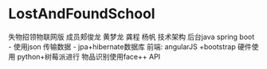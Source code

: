 # LostAndFoundSchool
失物招领物联网版
 成员郏俊龙 黄梦龙 龚程 杨帆
  技术架构 
  后台java spring boot 
    - 使用json 传输数据 
    - jpa+hibernate数据库
  前端: angularJS +bootstrap 
  硬件使用 python+树莓派进行
  物品识别使用face++ API
